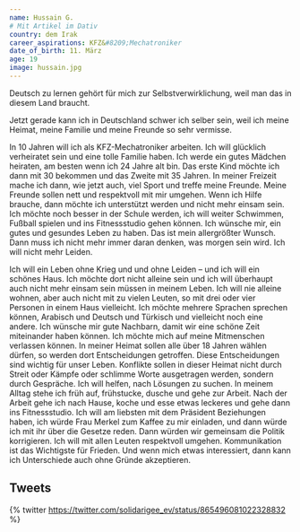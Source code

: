 ```yaml
---
name: Hussain G.
# Mit Artikel im Dativ
country: dem Irak
career_aspirations: KFZ&#8209;Mechatroniker
date_of_birth: 11. März
age: 19
image: hussain.jpg
---
```


Deutsch zu lernen gehört für mich zur Selbstverwirklichung, weil man das in diesem Land braucht.

Jetzt gerade kann ich in Deutschland schwer ich selber sein, weil ich meine Heimat, meine Familie und meine Freunde so sehr vermisse.

In 10 Jahren will ich als KFZ-Mechatroniker arbeiten. Ich will glücklich verheiratet sein und eine tolle Familie haben. Ich werde ein gutes Mädchen heiraten, am besten wenn ich 24 Jahre alt bin. Das erste Kind möchte ich dann mit 30 bekommen und das Zweite mit 35 Jahren. In meiner Freizeit mache ich dann, wie jetzt auch, viel Sport und treffe meine Freunde. Meine Freunde sollen nett und respektvoll mit mir umgehen. Wenn ich Hilfe brauche, dann möchte ich unterstützt werden und nicht mehr einsam sein. Ich möchte noch besser in der Schule werden, ich will weiter Schwimmen, Fußball spielen und ins Fitnessstudio gehen können. Ich wünsche mir, ein gutes und gesundes Leben zu haben. Das ist mein allergrößter Wunsch. Dann muss ich nicht mehr immer daran denken, was morgen sein wird. Ich will nicht mehr Leiden.

Ich will ein Leben ohne Krieg und und ohne Leiden – und ich will ein schönes Haus. Ich möchte dort nicht alleine sein und ich will überhaupt auch nicht mehr einsam sein müssen in meinem Leben. Ich will nie alleine wohnen, aber auch nicht mit zu vielen Leuten, so mit drei oder vier Personen in einem Haus vielleicht. Ich möchte mehrere Sprachen sprechen können, Arabisch und Deutsch und Türkisch und vielleicht noch eine andere. Ich wünsche mir gute Nachbarn, damit wir eine schöne Zeit miteinander haben können. Ich möchte mich auf meine Mitmenschen verlassen können. In meiner Heimat sollen alle über 18 Jahren wählen dürfen, so werden dort Entscheidungen getroffen. Diese Entscheidungen sind wichtig für unser Leben. Konflikte sollen in dieser Heimat nicht durch Streit oder Kämpfe oder schlimme Worte ausgetragen werden, sondern durch Gespräche. Ich will helfen, nach Lösungen zu suchen. In meinem Alltag stehe ich früh auf, frühstucke, dusche und gehe zur Arbeit. Nach der Arbeit gehe ich nach Hause, koche und esse etwas leckeres und gehe dann ins Fitnessstudio. Ich will am liebsten mit dem Präsident Beziehungen haben, ich würde Frau Merkel zum Kaffee zu mir einladen, und dann würde ich mit ihr über die Gesetze reden. Dann würden wir gemeinsam die Politik korrigieren. Ich will mit allen Leuten respektvoll umgehen. Kommunikation ist das Wichtigste für Frieden. Und wenn mich etwas interessiert, dann kann ich Unterschiede auch ohne Gründe akzeptieren.


## Tweets

{% twitter https://twitter.com/solidarigee_ev/status/865496081022328832 %}


